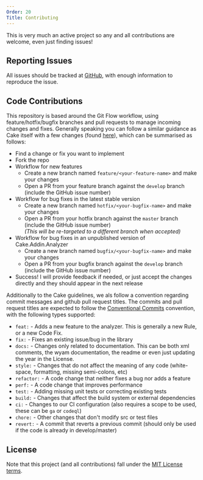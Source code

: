 ```yaml
---
Order: 20
Title: Contributing
---
```


This is very much an active project so any and all contributions are welcome,
even just finding issues!

## Reporting Issues

All issues should be tracked at [GitHub](https://github.com/WormieCorp/Cake.Addin.Analyzer),
with enough information to reproduce the issue.

## Code Contributions

This repository is based around the Git Flow workflow, using feature/hotfix/bugfix
branches and pull requests to manage incoming changes and fixes.
Generally speaking you can follow a similar guidance as Cake itself with a few changes
(found [here](https://cakebuild.net/docs/contributing/contribution-guidelines)),
which can be summarised as follows:

- Find a change or fix you want to implement
- Fork the repo
- Workflow for new features
  - Create a new branch named `feature/<your-feature-name>` and make your changes
  - Open a PR from your feature branch against the `develop` branch
    (include the GitHub issue number)
- Workflow for bug fixes in the latest stable version
  - Create a new branch named `hotfix/<your-bugfix-name>` and make your changes
  - Open a PR from your hotfix branch against the `master` branch
    (include the GitHub issue number)  
    _(This will be re-targeted to a different branch when accepted)_
- Workflow for bug fixes in an unpublished version of Cake.Addin.Analyzer
  - Create a new branch named `bugfix/<your-bugfix-name>` and make your changes
  - Open a PR from your bugfix branch against the `develop` branch
    (include the GitHub issue number)
- Success! I will provide feedback if needed, or just accept the changes directly
  and they should appear in the next release

Additionally to the Cake guidelines, we als follow a convention regarding
commit messages and github pull request titles.
The commits and pull request titles are expected to follow the
[Conventional Commits](https://www.conventionalcommits.org/en/v1.0.0/) convention,
with the following types supported:

- `feat:` - Adds a new feature to the analyzer. This is generally a new Rule,
  or a new Code Fix.
- `fix:` - Fixes an existing issue/bug in the library
- `docs:` - Changes only related to documentation. This can be both xml comments,
  the wyam documentation, the readme or even just updating the year in the License.
- `style:` - Changes that do not affect the meaning of any code
  (white-space, formatting, missing semi-colons, etc)
- `refactor:` - A code change that neither fixes a bug nor adds a feature
- `perf:` - A code change that improves performance
- `test:` - Adding missing unit tests or correcting existing tests
- `build:` - Changes that affect the build system or external dependencies
- `ci:` - Changes to our CI configuration (also requires a scope to be used,
  these can be `ga` or `codeql`)
- `chore:` - Other changes that don't modify src or test files
- `revert:` - A commit that reverts a previous commit (should only be used if
  the code is already in develop/master)

## License

Note that this project (and all contributions) fall under the [MIT License terms](https://github.com/WormieCorp/Cake.Addin.Analyzer/blob/master/LICENSE.txt).
